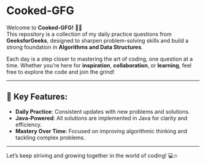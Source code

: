 # Cooked-GFG

Welcome to **Cooked-GFG!** 🍳✨  
This repository is a collection of my daily practice questions from **GeeksforGeeks**, designed to sharpen problem-solving skills and build a strong foundation in **Algorithms and Data Structures**.

Each day is a step closer to mastering the art of coding, one question at a time. Whether you’re here for **inspiration**, **collaboration**, or **learning**, feel free to explore the code and join the grind!

---

## 🔑 Key Features:
- **Daily Practice**: Consistent updates with new problems and solutions.
- **Java-Powered**: All solutions are implemented in Java for clarity and efficiency.
- **Mastery Over Time**: Focused on improving algorithmic thinking and tackling complex problems.

---

Let’s keep striving and growing together in the world of coding! 💻🔥
